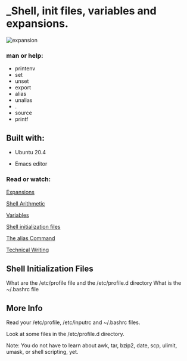  # _Shell, init files, variables and expansions.
 
 ![expansion](https://user-images.githubusercontent.com/85587286/160509889-0ded45bf-3d15-4e5c-87ad-14925fff17e0.jpeg)
 
 
 ### man or help:

 - printenv
 - set
 - unset
 - export
 - alias
 - unalias
 - .
 - source
 - printf
 
 ## Built with:
 
 
 - Ubuntu 20.4
 
 - Emacs editor
 
### Read or watch:

[Expansions](http://linuxcommand.org/lc3_lts0080.php)
    
[Shell Arithmetic](https://www.gnu.org/software/bash/manual/html_node/Shell-Arithmetic.html)
    
[Variables](https://tldp.org/LDP/Bash-Beginners-Guide/html/sect_03_02.html)
    
[Shell initialization files](https://tldp.org/LDP/Bash-Beginners-Guide/html/sect_03_01.html)
    
[The alias Command](http://www.linfo.org/alias.html)
    
[Technical Writing](https://holbertonintranet.s3.amazonaws.com/uploads/misc/2021/6/9112669886fd446a2aa3113c31319d1f468dc160.pdf?X-Amz-Algorithm=AWS4-HMAC-SHA256&X-Amz-Credential=AKIARDDGGGOU5BHMTQX4%2F20220329%2Fus-east-1%2Fs3%2Faws4_request&X-Amz-Date=20220329T004832Z&X-Amz-Expires=86400&X-Amz-SignedHeaders=host&X-Amz-Signature=777f3436303b02d2044e3f0995297f29ac2a1cb3fc03d79ea80975a6723447cb)

 
 ## Shell Initialization Files

 What are the /etc/profile file and the /etc/profile.d directory
 What is the ~/.bashrc file


## More Info

Read your /etc/profile, /etc/inputrc and ~/.bashrc files.

Look at some files in the /etc/profile.d directory.

Note: You do not have to learn about awk, tar, bzip2, date, scp, ulimit, umask, or shell scripting, yet.
